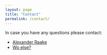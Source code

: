 ```yaml
---
layout: page
title: "Contact"
permalink: /contact/
---
```


In case you have any questions please contact:

* <a href="mailto:alexander.raake@tu-ilmenau.de">Alexander Raake</a>   
* <a href="mailto:">Wo else?</a>   